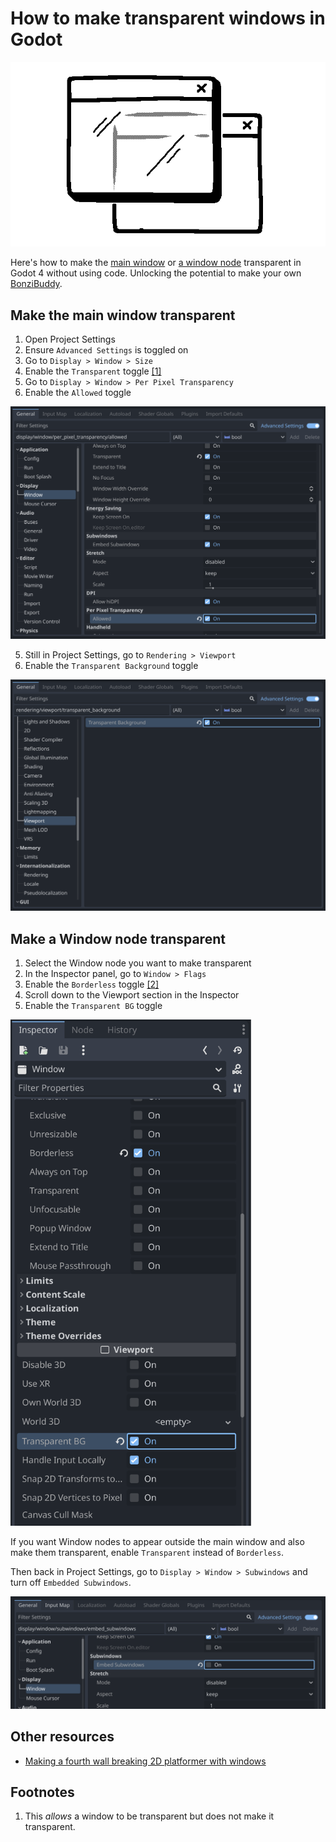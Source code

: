 <!-- thumbnail: ./window_on_window.gif -->
<!-- twitterSocialImage: ./window_on_window.gif -->
<!-- dateUpdated: 2023-08-14 -->

# How to make transparent windows in Godot

![Illustration of a transparent window on top of another window](./window_on_window.gif)

Here's how to make the [main window](#make-the-main-window-transparent) or [a window node](#make-a-window-node-transparent) transparent in Godot 4 without using code. Unlocking the potential to make your own [BonziBuddy](https://en.wikipedia.org/wiki/BonziBuddy).

## Make the main window transparent

1. Open Project Settings
2. Ensure `Advanced Settings` is toggled on
3. Go to `Display > Window > Size`
4. Enable the `Transparent` toggle <a href="#footnote-1">[1]</a>
5. Go to `Display > Window > Per Pixel Transparency`
6. Enable the `Allowed` toggle

![Screenshot of the per pixel transparency setting](./sub_pixel_transparent_screenshot.png)

5. Still in Project Settings, go to `Rendering > Viewport`
6. Enable the `Transparent Background` toggle

![Screenshot of the transparent viewport background setting](./transparent_background_screenshot.png)

## Make a Window node transparent

1. Select the Window node you want to make transparent
2. In the Inspector panel, go to `Window > Flags`
3. Enable the `Borderless` toggle <a href="#footnote-2">[2]</a>
4. Scroll down to the Viewport section in the Inspector
5. Enable the `Transparent BG` toggle

<img src="./inspector_screenshot.png" width="385"/>

If you want Window nodes to appear outside the main window and also make them transparent, enable `Transparent` instead of `Borderless`.

Then back in Project Settings, go to `Display > Window > Subwindows` and turn off `Embedded Subwindows`.

![Screenshot of the embedded subwindows setting](./subwindows_screenshot.png)

## Other resources

- [Making a fourth wall breaking 2D platformer with windows](https://github.com/geegaz/Multiple-Windows-tutorial#part-1---using-godot-4s-window)

## Footnotes

<ol>
  <li id="footnote-1">
    This <em>allows</em> a window to be transparent but does not make it transparent.
  </li>
</ol>

<script>
  const FOOTNOTE_BUBBLE_WIDTH = 430;

  const footnoteLinks = Array.from(document.querySelectorAll('a[href^="#footnote-"]'))
  const footnotes = Array.from(document.querySelectorAll('li[id^="#footnote-"]'));

  const closeFootnoteBubble = (event) => {
    const target = event.target;
    if (target && target.hasAttribute('href') && target.getAttribute('href').includes('#footnote-')) {
      return
    }

    const existingBubble = document.querySelector('.footnote-bubble');

    if (existingBubble) {
      document.body.removeChild(existingBubble);
    }

    document.body.removeEventListener('click', closeFootnoteBubble);
  }

  const handleFootnoteLinkClick = (event) => {
    if (document.body.offsetWidth < 500) {
      return;
    }

    event.preventDefault();

    const target = event.currentTarget
    const id = target.getAttribute('href');

    // Nice, the `href` includes a hash, so it just works as a ID selector.
    const footnote = document.querySelector(id);

    if (!footnote) {
      return;
    }

    const existingBubble = document.querySelector('.footnote-bubble');

    if (existingBubble) {
      document.body.removeChild(existingBubble);

      const existingBubbleId = existingBubble.getAttribute('data-footnote-id');

      // Toggle the bubble on and off if clicking the same footnote.
      if (existingBubbleId === id) {
        return
      }
    }

    const bubble = document.createElement('div');

    bubble.setAttribute('class', 'footnote-bubble');
    bubble.setAttribute('data-footnote-id', id)

    bubble.innerHTML = footnote.innerHTML

    bubble.style.position = "absolute"
    bubble.style.width = FOOTNOTE_BUBBLE_WIDTH;
    bubble.style.top = target.offsetTop + 50;
    bubble.style.left = target.offsetLeft - (FOOTNOTE_BUBBLE_WIDTH / 2);
    bubble.style.background = 'black';
    bubble.style.color = 'white';
    bubble.style.padding = 20;
    bubble.style.borderRadius = '30px';
    bubble.style.lineHeight = 1.3
    bubble.style.fontFamily = "inherit";
    bubble.style.border = "3px solid white";
    bubble.style.boxShadow = "0 0 0 3px black, 0px 5px 20px rgba(0, 0, 0, 0.5)";
    bubble.style.fontSize = 18;

    document.body.appendChild(bubble);

    document.body.addEventListener('click', closeFootnoteBubble);
  };

  for (const link of footnoteLinks) {
    link.textContent = link.textContent.replace('[', '').replace(']', '');
    link.addEventListener('click', handleFootnoteLinkClick)
  }
</script>
